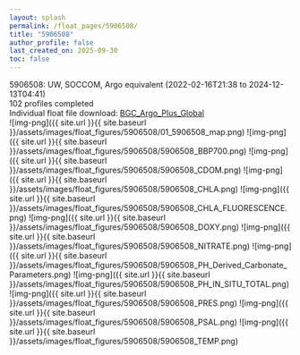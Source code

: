 ```yaml
---
layout: splash
permalink: /float_pages/5906508/
title: "5906508"
author_profile: false
last_created_on: 2025-09-30
toc: false
---
```

 
5906508: UW, SOCCOM, Argo equivalent (2022-02-16T21:38 to 2024-12-13T04:41)\
102 profiles completed\
Individual float file download: [BGC_Argo_Plus_Global](https://ftp.soest.hawaii.edu/bgc_argo_plus/Individual_Floats/outliers_removed/5906508_Sprof_processed.nc)\
![img-png]({{ site.url }}{{ site.baseurl }}/assets/images/float_figures/5906508/01_5906508_map.png)
![img-png]({{ site.url }}{{ site.baseurl }}/assets/images/float_figures/5906508/5906508_BBP700.png)
![img-png]({{ site.url }}{{ site.baseurl }}/assets/images/float_figures/5906508/5906508_CDOM.png)
![img-png]({{ site.url }}{{ site.baseurl }}/assets/images/float_figures/5906508/5906508_CHLA.png)
![img-png]({{ site.url }}{{ site.baseurl }}/assets/images/float_figures/5906508/5906508_CHLA_FLUORESCENCE.png)
![img-png]({{ site.url }}{{ site.baseurl }}/assets/images/float_figures/5906508/5906508_DOXY.png)
![img-png]({{ site.url }}{{ site.baseurl }}/assets/images/float_figures/5906508/5906508_NITRATE.png)
![img-png]({{ site.url }}{{ site.baseurl }}/assets/images/float_figures/5906508/5906508_PH_Derived_Carbonate_Parameters.png)
![img-png]({{ site.url }}{{ site.baseurl }}/assets/images/float_figures/5906508/5906508_PH_IN_SITU_TOTAL.png)
![img-png]({{ site.url }}{{ site.baseurl }}/assets/images/float_figures/5906508/5906508_PRES.png)
![img-png]({{ site.url }}{{ site.baseurl }}/assets/images/float_figures/5906508/5906508_PSAL.png)
![img-png]({{ site.url }}{{ site.baseurl }}/assets/images/float_figures/5906508/5906508_TEMP.png)

